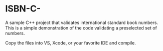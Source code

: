 # ISBN-C-
A sample C++ project that validates international standard book numbers. This is a simple demonstration of the code validating a preselected set of numbers.

Copy the files into VS, Xcode, or your favorite IDE and compile.

